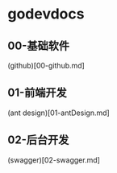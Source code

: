 # godevdocs

## 00-基础软件

(github)[00-github.md]


## 01-前端开发
(ant design)[01-antDesign.md]

## 02-后台开发
(swagger)[02-swagger.md]